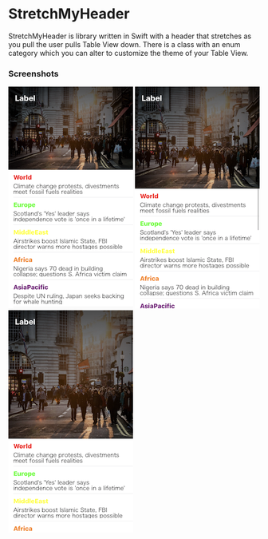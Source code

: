 # StretchMyHeader

StretchMyHeader is library written in Swift with a header that stretches as you pull the user pulls Table View down. There is a class with an enum category which you can alter to customize the theme of your Table View.

### Screenshots

![Screenshot](/images/IMG_9444.PNG) ![Screenshot](/images/IMG_9445.PNG)
                  ![Screenshot](/images/IMG_9446.PNG)
